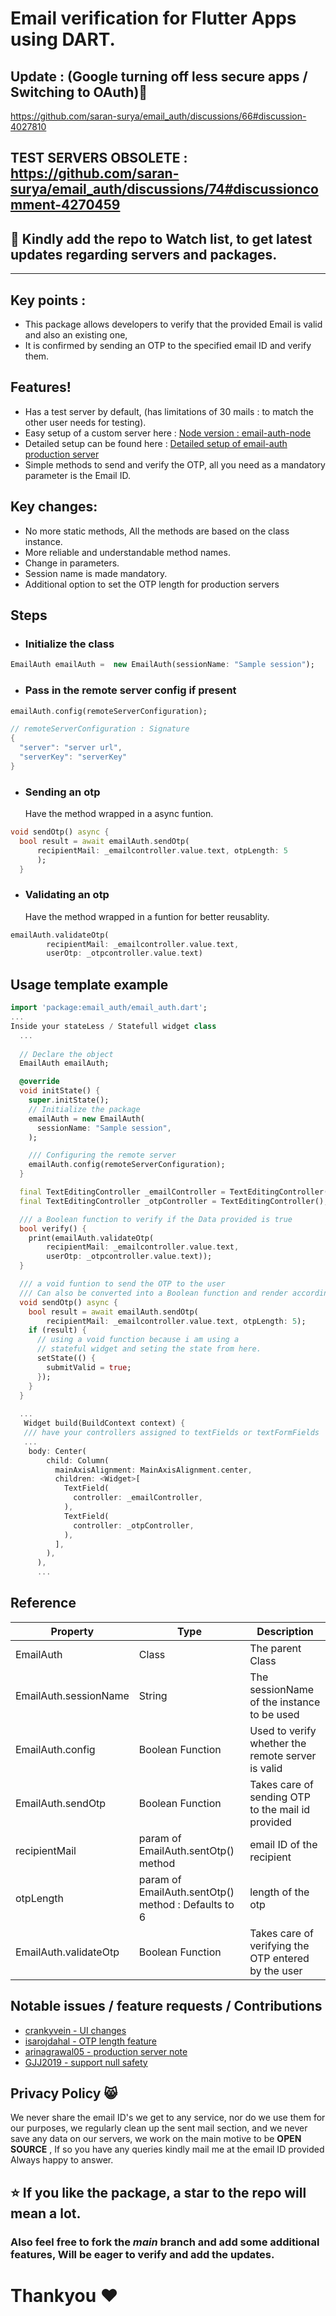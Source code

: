 # Email verification for Flutter Apps using DART.

## Update : (Google turning off less secure apps / Switching to OAuth)🚀
https://github.com/saran-surya/email_auth/discussions/66#discussion-4027810

## TEST SERVERS OBSOLETE : https://github.com/saran-surya/email_auth/discussions/74#discussioncomment-4270459

## 👀 Kindly add the repo to Watch list, to get latest updates regarding servers and packages.



<hr/>

## Key points :
  - This package allows developers to verify that the provided Email is valid and also an existing one,
  - It is confirmed by sending an OTP to the specified email ID and verify them.

## Features!
  - Has a test server by default, (has limitations of 30 mails : to match the other user needs for testing).
  - Easy setup of a custom server here : [Node version : email-auth-node](https://github.com/saran-surya/email_auth_node)
  - Detailed setup can be found here : [Detailed setup of email-auth production server](https://saran-surya.github.io/email-auth-node/)
  - Simple methods to send and verify the OTP, all you need as a mandatory parameter is the Email ID.

## Key changes:
  - No more static methods, All the methods are based on the class instance.
  - More reliable and understandable method names.
  - Change in parameters.
  - Session name is made mandatory.
  - Additional option to set the OTP length for production servers

## Steps
- ### Initialize the class
```dart
EmailAuth emailAuth =  new EmailAuth(sessionName: "Sample session");
```
- ### Pass in the remote server config if present
```dart
emailAuth.config(remoteServerConfiguration);

// remoteServerConfiguration : Signature
{
  "server": "server url",
  "serverKey": "serverKey"
}
```
- ### Sending an otp
    Have the method wrapped in a async funtion.
```dart
void sendOtp() async {
  bool result = await emailAuth.sendOtp(
      recipientMail: _emailcontroller.value.text, otpLength: 5
      );
  }
```
- ### Validating an otp
    Have the method wrapped in a funtion for better reusablity.
```dart
emailAuth.validateOtp(
        recipientMail: _emailcontroller.value.text,
        userOtp: _otpcontroller.value.text)
```


## Usage template example
```dart
import 'package:email_auth/email_auth.dart';
...
Inside your stateLess / Statefull widget class
  ...
  
  // Declare the object
  EmailAuth emailAuth;

  @override
  void initState() {
    super.initState();
    // Initialize the package
    emailAuth = new EmailAuth(
      sessionName: "Sample session",
    );

    /// Configuring the remote server
    emailAuth.config(remoteServerConfiguration);
  }

  final TextEditingController _emailController = TextEditingController();
  final TextEditingController _otpController = TextEditingController();

  /// a Boolean function to verify if the Data provided is true
  bool verify() {
    print(emailAuth.validateOtp(
        recipientMail: _emailcontroller.value.text,
        userOtp: _otpcontroller.value.text));
  }

  /// a void funtion to send the OTP to the user
  /// Can also be converted into a Boolean function and render accordingly for providers
  void sendOtp() async {
    bool result = await emailAuth.sendOtp(
        recipientMail: _emailcontroller.value.text, otpLength: 5);
    if (result) {
      // using a void function because i am using a 
      // stateful widget and seting the state from here.
      setState(() {
        submitValid = true;
      });
    }
  }
  
  ...
   Widget build(BuildContext context) {
   /// have your controllers assigned to textFields or textFormFields
   ...
    body: Center(
        child: Column(
          mainAxisAlignment: MainAxisAlignment.center,
          children: <Widget>[
            TextField(
              controller: _emailController,
            ),
            TextField(
              controller: _otpController,
            ),
          ],
        ),
      ),
      ...
```

## Reference

Property |   Type     | Description
-------- |------------| ---------------
EmailAuth|  Class | The parent Class|
EmailAuth.sessionName| String | The sessionName of the instance to be used |
EmailAuth.config| Boolean Function | Used to verify whether the remote server is valid|
EmailAuth.sendOtp| Boolean Function| Takes care of sending OTP to the mail id provided|
recipientMail | param of EmailAuth.sentOtp() method | email ID of the recipient
otpLength |  param of EmailAuth.sentOtp() method : Defaults to 6 | length of the otp
EmailAuth.validateOtp|Boolean Function|Takes care of verifying the OTP entered by the user|

## Notable issues / feature requests / Contributions
- [crankyvein - UI changes](https://github.com/saran-surya/email_auth/issues/7)
- [isarojdahal - OTP length feature](https://github.com/saran-surya/email_auth/issues/8)
- [arinagrawal05 - production server note](https://github.com/saran-surya/email_auth/issues/14)
- [GJJ2019 - support null safety](https://github.com/saran-surya/email_auth/issues/4)


## Privacy Policy 😸
We never share the email ID's we get to any service, nor do we use them for our purposes, we regularly clean up the sent mail section, and we never save any data on our servers, we work on the main motive to be **OPEN SOURCE** , If so you have any queries kindly mail me at the email ID provided Always happy to answer.

## ⭐ If you like the package, a star to the repo will mean a lot.
### Also feel free to fork the ***main*** branch and add some additional features, Will be eager to verify and add the updates.
# Thankyou ❤️
